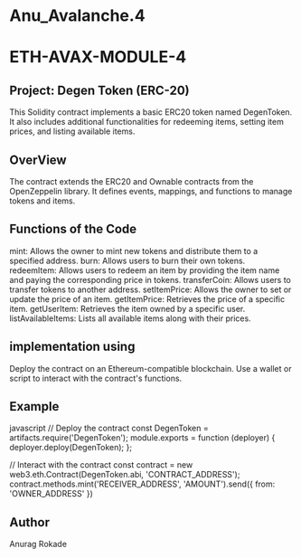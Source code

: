 # Anu_Avalanche.4
# ETH-AVAX-MODULE-4
## Project: Degen Token (ERC-20) ##
This Solidity contract implements a basic ERC20 token named DegenToken. It also includes additional functionalities for redeeming items, setting item prices, and listing available items.

## OverView ##
The contract extends the ERC20 and Ownable contracts from the OpenZeppelin library.
It defines events, mappings, and functions to manage tokens and items.

## Functions of the Code ##
mint: Allows the owner to mint new tokens and distribute them to a specified address.
burn: Allows users to burn their own tokens.
redeemItem: Allows users to redeem an item by providing the item name and paying the corresponding price in tokens.
transferCoin: Allows users to transfer tokens to another address.
setItemPrice: Allows the owner to set or update the price of an item.
getItemPrice: Retrieves the price of a specific item.
getUserItem: Retrieves the item owned by a specific user.
listAvailableItems: Lists all available items along with their prices.

## implementation using ##
Deploy the contract on an Ethereum-compatible blockchain.
Use a wallet or script to interact with the contract's functions.

## Example ##
javascript
// Deploy the contract
const DegenToken = artifacts.require('DegenToken');
module.exports = function (deployer) {
  deployer.deploy(DegenToken);
};

// Interact with the contract
const contract = new web3.eth.Contract(DegenToken.abi, 'CONTRACT_ADDRESS');
contract.methods.mint('RECEIVER_ADDRESS', 'AMOUNT').send({ from: 'OWNER_ADDRESS' })

## Author ##
Anurag Rokade

